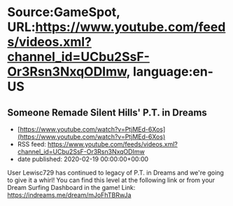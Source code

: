 # Source:GameSpot, URL:https://www.youtube.com/feeds/videos.xml?channel_id=UCbu2SsF-Or3Rsn3NxqODImw, language:en-US

## Someone Remade Silent Hills' P.T. in Dreams
 - [https://www.youtube.com/watch?v=PtjMEd-6Xos](https://www.youtube.com/watch?v=PtjMEd-6Xos)
 - RSS feed: https://www.youtube.com/feeds/videos.xml?channel_id=UCbu2SsF-Or3Rsn3NxqODImw
 - date published: 2020-02-19 00:00:00+00:00

User Lewisc729 has continued to legacy of P.T. in Dreams and we're going to give it a whirl! You can find this level at the following link or from your Dream Surfing Dashboard in the game! Link: https://indreams.me/dream/mJoFhTBRwJa

